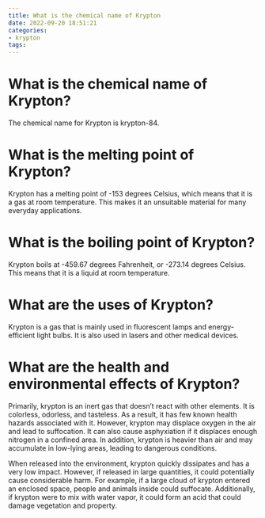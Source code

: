 ```yaml
---
title: What is the chemical name of Krypton 
date: 2022-09-20 18:51:21
categories:
- krypton
tags:
---
```



#  What is the chemical name of Krypton? 

The chemical name for Krypton is krypton-84.

#  What is the melting point of Krypton? 

Krypton has a melting point of -153 degrees Celsius, which means that it is a gas at room temperature. This makes it an unsuitable material for many everyday applications.

#  What is the boiling point of Krypton? 

Krypton boils at -459.67 degrees Fahrenheit, or -273.14 degrees Celsius. This means that it is a liquid at room temperature.

#  What are the uses of Krypton? 

Krypton is a gas that is mainly used in fluorescent lamps and energy-efficient light bulbs. It is also used in lasers and other medical devices.

#  What are the health and environmental effects of Krypton?

Primarily, krypton is an inert gas that doesn’t react with other elements. It is colorless, odorless, and tasteless. As a result, it has few known health hazards associated with it. However, krypton may displace oxygen in the air and lead to suffocation. It can also cause asphyxiation if it displaces enough nitrogen in a confined area. In addition, krypton is heavier than air and may accumulate in low-lying areas, leading to dangerous conditions.

When released into the environment, krypton quickly dissipates and has a very low impact. However, if released in large quantities, it could potentially cause considerable harm. For example, if a large cloud of krypton entered an enclosed space, people and animals inside could suffocate. Additionally, if krypton were to mix with water vapor, it could form an acid that could damage vegetation and property.